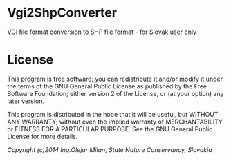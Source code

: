 Vgi2ShpConverter
================
VGI file format conversion to SHP file format - for Slovak user only

License
=======
This program is free software; you can redistribute it and/or modify
it under the terms of the GNU General Public License as published by
the Free Software Foundation; either version 2 of the License, or
(at your option) any later version.

This program is distributed in the hope that it will be useful,
but WITHOUT ANY WARRANTY; without even the implied warranty of
MERCHANTABILITY or FITNESS FOR A PARTICULAR PURPOSE.  See the
GNU General Public License for more details.

<em>Copyright (c)2014 Ing.Olejar Milan, State Nature Conservancy, Slovakia
